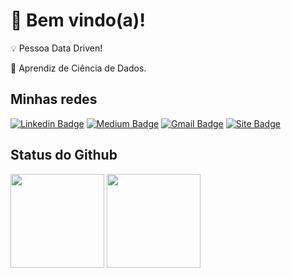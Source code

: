 
# 👋 Bem vindo(a)!

💡 Pessoa Data Driven!

💼 Aprendiz de Ciência de Dados.

## Minhas redes

[![Linkedin Badge](https://img.shields.io/badge/-Cecília_Silva_de_Souza-63C095?style=flat&logo=Linkedin&logoColor=white&link=https://www.linkedin.com/in/cecília)](https://www.linkedin.com/in/cecília)
[![Medium Badge](https://img.shields.io/badge/-ceciliasilvads-63C095?style=flat&logo=Medium&logoColor=white&link=https://ceciliasilvads.medium.com/)](https://ceciliasilvads.medium.com/)
[![Gmail Badge](https://img.shields.io/badge/-souza.cecilia@acad.ifma.edu.br-63C095?style=flat&logo=Gmail&logoColor=white&link=mailto:souza.cecilia@acad.ifma.edu.br)](mailto:souza.cecilia@acad.ifma.edu.br)
[![Site Badge](https://img.shields.io/badge/-Meu_Site-63C095?style=flat&logo=iCloud&logoColor=white&link=https://cecilia-silva.vercel.app/)](https://cecilia-silva.vercel.app/)

## Status do Github
<div align = "left"">
  <img height="150em" src = "https://github-readme-stats.vercel.app/api?username=ceciliasilvads&show_icons=true&theme=dark">
  <img height="150em" src = "https://github-readme-stats.vercel.app/api/top-langs/?username=ceciliasilvads&show_icons=true&layout=compact&langs_count=7&theme=dark"/>
</div>
